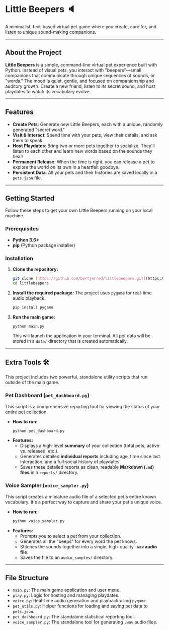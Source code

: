 # Little Beepers 🔈

A minimalist, text-based virtual pet game where you create, care for, and listen to unique sound-making companions.

---
## About the Project

**Little Beepers** is a simple, command-line virtual pet experience built with Python. Instead of visual pets, you interact with "beepers"—small companions that communicate through unique sequences of sounds, or "words." The mood is quiet, gentle, and focused on companionship and auditory growth. Create a new friend, listen to its secret sound, and host playdates to watch its vocabulary evolve.

---
## Features

* **Create Pets**: Generate new Little Beepers, each with a unique, randomly generated "secret word."
* **Visit & Interact**: Spend time with your pets, view their details, and ask them to speak.
* **Host Playdates**: Bring two or more pets together to socialize. They'll listen to each other and learn new words based on the sounds they hear!
* **Permanent Release**: When the time is right, you can release a pet to explore the world on its own in a heartfelt goodbye.
* **Persistent Data**: All your pets and their histories are saved locally in a `pets.json` file.

---
## Getting Started

Follow these steps to get your own Little Beepers running on your local machine.

### **Prerequisites**

* **Python 3.6+**
* **pip** (Python package installer)

### **Installation**

1.  **Clone the repository:**
    ```sh
    git clone [https://github.com/bertjerred/littlebeepers.git](https://github.com/bertjerred/littlebeepers.git)
    cd littlebeepers
    ```

2.  **Install the required package:**
    The project uses `pygame` for real-time audio playback.
    ```sh
    pip install pygame
    ```

3.  **Run the main game:**
    ```sh
    python main.py
    ```
    This will launch the application in your terminal. All pet data will be stored in a `data/` directory that is created automatically.

---
## Extra Tools 🛠️

This project includes two powerful, standalone utility scripts that run outside of the main game.

### **Pet Dashboard (`pet_dashboard.py`)**

This script is a comprehensive reporting tool for viewing the status of your entire pet collection.

* **How to run:**
    ```sh
    python pet_dashboard.py
    ```
* **Features:**
    * Displays a high-level **summary** of your collection (total pets, active vs. released, etc.).
    * Generates detailed **individual reports** including age, time since last interaction, and a full social history of playdates.
    * Saves these detailed reports as clean, readable **Markdown (`.md`) files** in a `reports/` directory.

### **Voice Sampler (`voice_sampler.py`)**

This script creates a miniature audio file of a selected pet's entire known vocabulary. It's a perfect way to capture and share your pet's unique voice.

* **How to run:**
    ```sh
    python voice_sampler.py
    ```
* **Features:**
    * Prompts you to select a pet from your collection.
    * Generates all the "beeps" for every word the pet knows.
    * Stitches the sounds together into a single, high-quality **`.wav` audio file**.
    * Saves the file to an `audio_samples/` directory.

---
## File Structure

* `main.py`: The main game application and user menu.
* `play.py`: Logic for hosting and managing playdates.
* `voice.py`: Real-time audio generation and playback using `pygame`.
* `pet_utils.py`: Helper functions for loading and saving pet data to `pets.json`.
* `pet_dashboard.py`: The standalone statistical reporting tool.
* `voice_sampler.py`: The standalone tool for generating `.wav` audio files.